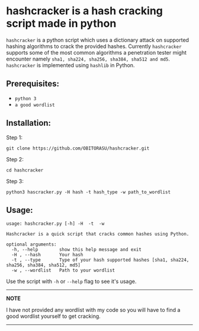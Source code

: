 # hashcracker is a hash cracking script made in python

`hashcracker` is a python script which uses a dictionary attack on supported hashing algorithms to crack the provided hashes. Currently `hashcracker` supports some of the most common algorithms a penetration tester might encounter namely `sha1, sha224, sha256, sha384, sha512 and md5`. ```hashcracker``` is implemented using ```hashlib``` in Python.

## Prerequisites:
- `python 3`
- `a good wordlist`

## Installation:
Step 1:
```
git clone https://github.com/OBITORASU/hashcracker.git
```
Step 2:
```
cd hashcracker
```
Step 3:
```
python3 hascracker.py -H hash -t hash_type -w path_to_wordlist
```

## Usage:
```
usage: hashcracker.py [-h] -H  -t  -w

Hashcracker is a quick script that cracks common hashes using Python.

optional arguments:
  -h, --help        show this help message and exit
  -H , --hash       Your hash
  -t , --type       Type of your hash supported hashes [sha1, sha224, sha256, sha384, sha512, md5]
  -w , --wordlist   Path to your wordlist
```

Use the script with `-h` or `--help` flag to see it's usage.

---
**NOTE**

I have not provided any wordlist with my code so you will have to find a good wordlist yourself to get cracking.

---
